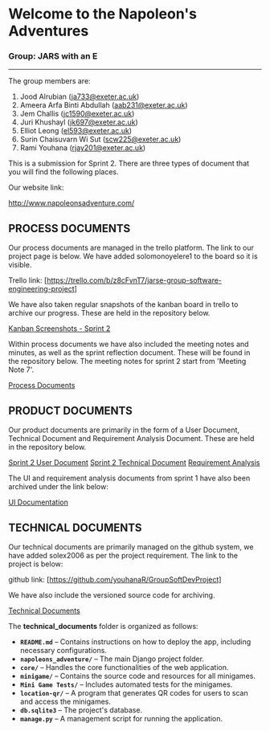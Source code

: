 # Welcome to the Napoleon's Adventures

### Group: JARS with an E
___

The group members are:

1. Jood Alrubian (ja733@exeter.ac.uk)
2. Ameera Arfa Binti Abdullah (aab231@exeter.ac.uk)
3. Jem Challis (jc1590@exeter.ac.uk)
4. Juri Khushayl (jk697@exeter.ac.uk)
5. Elliot Leong (el593@exeter.ac.uk)
6. Surin Chaisuvarn Wi Sut (scw225@exeter.ac.uk)
7. Rami Youhana (rjay201@exeter.ac.uk)


This is a submission for Sprint 2. There are three types of document that you will find the following places.

Our website link:

http://www.napoleonsadventure.com/

## PROCESS DOCUMENTS
Our process documents are managed in the trello platform. The link to our project page is below. We have added solomonoyelere1 to the board so it is visible.

Trello link: [https://trello.com/b/z8cFvnT7/jarse-group-software-engineering-project]

We have also taken regular snapshots of the kanban board in trello to archive our progress. These are held in the repository below.

[Kanban Screenshots - Sprint 2](process-documents/kanban-screenshots/sprint-2-kanban-screenshots/)

Within process documents we have also included the meeting notes and minutes, as well as the sprint reflection document. These will be found in the repository below.
The meeting notes for sprint 2 start from 'Meeting Note 7'.

[Process Documents](process-documents/)

## PRODUCT DOCUMENTS
Our product documents are primarily in the form of a User Document, Technical Document and Requirement Analysis Document. These are held in the repository below.

[Sprint 2 User Document](product-documents/sprint-2-user-document/)
[Sprint 2 Technical Document](product-documents/sprint-2-technical-document/)
[Requirement Analysis](product-documents/requirement-analysis/)

The UI and requirement analysis documents from sprint 1 have also been archived under the link below:

[UI Documentation](product-documents/UI/)



## TECHNICAL DOCUMENTS
Our technical documents are primarily managed on the github system, we have added solex2006 as per the project requirement. The link to the project is below:

github link: [https://github.com/youhanaR/GroupSoftDevProject]

We have also include the versioned source code for archiving.

[Technical Documents](technical_documents/)

The **technical_documents** folder is organized as follows:  

- **`README.md`** – Contains instructions on how to deploy the app, including necessary configurations.  
- **`napoleons_adventure/`** – The main Django project folder.  
- **`core/`** – Handles the core functionalities of the web application.  
- **`minigame/`** – Contains the source code and resources for all minigames.  
- **`Mini Game Tests/`** – Includes automated tests for the minigames.  
- **`location-qr/`** – A program that generates QR codes for users to scan and access the minigames.  
- **`db.sqlite3`** – The project's database.  
- **`manage.py`** – A management script for running the application.  
  


